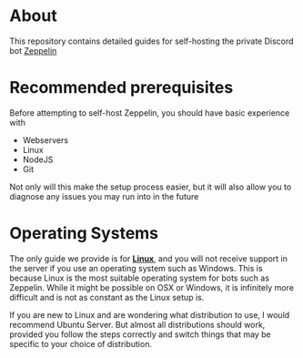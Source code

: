 # About
This repository contains detailed guides for self-hosting the private Discord bot [Zeppelin](https://zeppelin.gg)

# Recommended prerequisites
Before attempting to self-host Zeppelin, you should have basic experience with

- Webservers
- Linux
- NodeJS
- Git

Not only will this make the setup process easier, but it will also allow you to diagnose any issues you may run into in the future

# Operating Systems
The only guide we provide is for **[Linux](LinuxGuide.md)**, and you will not receive support in the server if you use an operating system such as Windows. This is because Linux is the most suitable operating system for bots such as Zeppelin. While it might be possible on OSX or Windows, it is infinitely more difficult and is not as constant as the Linux setup is.

If you are new to Linux and are wondering what distribution to use, I would recommend Ubuntu Server. But almost all distributions should work, provided you follow the steps correctly and switch things that may be specific to your choice of distribution.
